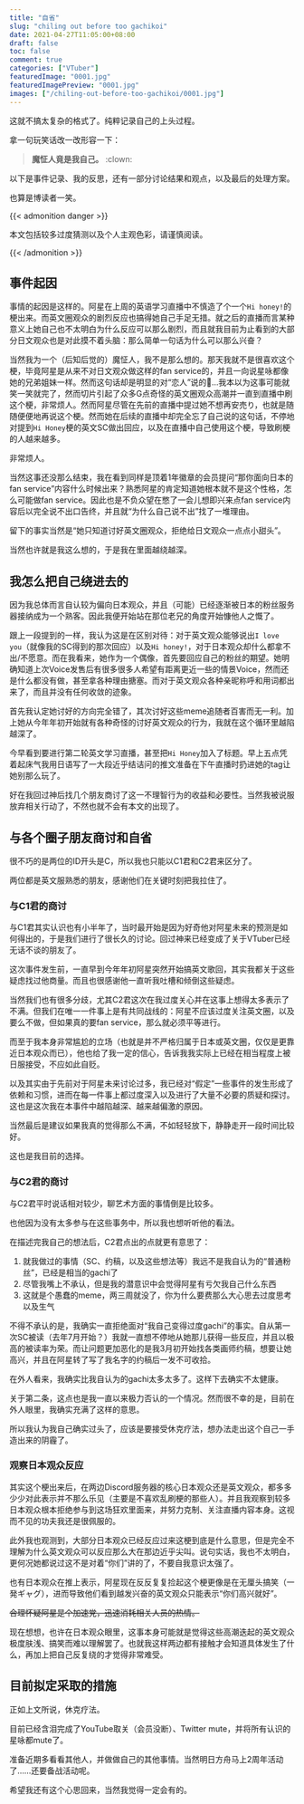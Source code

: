 ```yaml
---
title: "自省"
slug: "chiling out before too gachikoi"
date: 2021-04-27T11:05:00+08:00
draft: false
toc: false
comment: true
categories: ["VTuber"]
featuredImage: "0001.jpg"
featuredImagePreview: "0001.jpg"
images: ["/chiling-out-before-too-gachikoi/0001.jpg"]
---
```


这就不搞太复杂的格式了。纯粹记录自己的上头过程。

拿一句玩笑话改一改形容一下：

> **魔怔人竟是我自己。** :clown:

以下是事件记录、我的反思，还有一部分讨论结果和观点，以及最后的处理方案。

也算是博读者一笑。

<!--more-->

{{< admonition danger >}}

本文包括较多过度猜测以及个人主观色彩，请谨慎阅读。

{{< /admonition >}}

## 事件起因

事情的起因是这样的。阿星在上周的英语学习直播中不慎造了个一个`Hi honey!`的梗出来。而英文圈观众的剧烈反应也搞得她自己手足无措。就之后的直播而言某种意义上她自己也不太明白为什么反应可以那么剧烈，而且就我目前为止看到的大部分日文观众也是对此摸不着头脑：那么简单一句话为什么可以那么兴奋？

当然我为一个（后知后觉的）魔怔人，我不是那么想的。那天我就不是很喜欢这个梗，毕竟阿星是从来不对日文观众做这样的fan service的，并且一向说星咏都像她的兄弟姐妹一样。然而这句话却是明显的对“恋人”说的…我本以为这事可能就笑一笑就完了，然而切片引起了众多G点奇怪的英文圈观众高潮并一直到直播中刷这个梗，非常烦人。然而阿星尽管在先前的直播中提过她不想再安売り，也就是随随便便地再说这个梗。然而她在后续的直播中却完全忘了自己说的这句话，不停地对提到`Hi Honey`梗的英文SC做出回应，以及在直播中自己使用这个梗，导致刷梗的人越来越多。

非常烦人。

当然这事还没那么结束，我在看到同样是顶着1年徽章的会员提问“那你面向日本的fan service”内容什么时候出来？熟悉阿星的肯定知道她根本就不是这个性格，怎么可能做fan service。因此也是不负众望在憋了一会儿想即兴来点fan service内容后以完全说不出口告终，并且就“为什么自己说不出”找了一堆理由。

留下的事实当然是“她只知道讨好英文圈观众，拒绝给日文观众一点点小甜头”。

当然也许就是我这么想的，于是我在里面越绕越深。

## 我怎么把自己绕进去的

因为我总体而言自认较为偏向日本观众，并且（可能）已经逐渐被日本的粉丝服务器接纳成为一个熟客。因此我便开始站在那位老兄的角度开始慷他人之慨了。

跟上一段提到的一样，我认为这是在区别对待：对于英文观众能够说出`I love you`（就像我的SC得到的那次回应）以及`Hi honey!`，对于日本观众却什么都拿不出/不愿意。而在我看来，她作为一个偶像，首先要回应自己的粉丝的期望。她明确知道上次Voice发售后有很多很多人希望有距离更近一些的情景Voice，然而还是什么都没有做，甚至拿各种理由搪塞。而对于英文观众各种亲昵称呼和用词都出来了，而且并没有任何收敛的迹象。

首先我认定她讨好的方向完全错了，其次讨好这些meme追随者百害而无一利。加上她从今年年初开始就有各种奇怪的讨好英文观众的行为，我就在这个循环里越陷越深了。

今早看到要进行第二轮英文学习直播，甚至把`Hi Honey`加入了标题。早上五点凭着起床气我用日语写了一大段近乎结诘问的推文准备在下午直播时扔进她的tag让她别那么玩了。

好在我回过神后找几个朋友商讨了这一不理智行为的收益和必要性。当然我被说服放弃相关行动了，不然也就不会有本文的出现了。

## 与各个圈子朋友商讨和自省

很不巧的是两位的ID开头是C，所以我也只能以C1君和C2君来区分了。

两位都是英文服熟悉的朋友，感谢他们在关键时刻把我拉住了。

### 与C1君的商讨

与C1君其实认识也有小半年了，当时最开始是因为好奇他对阿星未来的预测是如何得出的，于是我们进行了很长久的讨论。回过神来已经变成了关于VTuber已经无话不谈的朋友了。

这次事件发生前，一直早到今年年初阿星突然开始搞英文歌回，其实我都关于这些疑虑找过他商量。而且也很感谢他一直听我吐槽和倾倒这些疑虑。

当然我们也有很多分歧，尤其C2君这次在我过度关心并在这事上想得太多表示了不满。但我们在唯一一件事上是有共同战线的：阿星不应该过度关注英文圈，以及要么不做，但如果真的要fan service，那么就必须平等进行。

而至于我本身非常尴尬的立场（也就是并不严格归属于日本或英文圈，仅仅是更靠近日本观众而已），他也给了我一定的信心，告诉我我实际上已经在相当程度上被日服接受，不应如此自贬。

以及其实由于先前对于阿星未来讨论过多，我已经对“假定”一些事件的发生形成了依赖和习惯，进而在每一件事上都过度深入以及进行了大量不必要的质疑和探讨。这也是这次我在本事件中越陷越深、越来越偏激的原因。

当然最后是建议如果我真的觉得那么不满，不如轻轻放下，静静走开一段时间比较好。

这也是我目前的选择。

### 与C2君的商讨

与C2君平时说话相对较少，聊艺术方面的事情倒是比较多。

也他因为没有太多参与在这些事务中，所以我也想听听他的看法。

在描述完我自己的想法后，C2君点出的点就更有意思了：

1. 就我做过的事情（SC、约稿，以及这些想法等）我远不是我自认为的“普通粉丝”，已经是相当的gachi了
2. 尽管我嘴上不承认，但是我的潜意识中会觉得阿星有亏欠我自己什么东西
3. 这就是个愚蠢的meme，两三周就没了，你为什么要费那么大心思去过度思考以及生气

不得不承认的是，我确实一直拒绝面对“我自己变得过度gachi”的事实。自从第一次SC被读（去年7月开始？）我就一直想不停地从她那儿获得一些反应，并且以极高的被读率为荣。而让问题更加恶化的是我3月初开始找各类画师约稿，想要让她高兴，并且在阿星转了写了我名字的约稿后一发不可收拾。

在外人看来，我确实比我自认为的gachi太多太多了。这样下去确实不太健康。

关于第二条，这点也是我一直以来极力否认的一个情况。然而很不幸的是，目前在外人眼里，我确实充满了这样的意思。

所以我认为我自己确实过头了，应该是要接受休克疗法，想办法走出这个自己一手造出来的阴霾了。

### 观察日本观众反应

其实这个梗出来后，在两边Discord服务器的核心日本观众还是英文观众，都多多少少对此表示并不那么乐见（主要是不喜欢乱刷梗的那些人）。并且我观察到较多日本观众根本拒绝参与到这场狂欢里面来，并努力克制、关注直播内容本身。这视而不见的功夫我还是很佩服的。

此外我也观测到，大部分日本观众已经反应过来这梗到底是什么意思，但是完全不理解为什么英文观众可以反应那么大在那边近乎尖叫。说句实话，我也不太明白，更何况她都说过这不是对着“你们”讲的了，不要自我意识太强了。

也有日本观众在推上表示，阿星现在反反复复捡起这个梗更像是在无厘头搞笑（一発ギャグ），进而导致他们看到越发兴奋的英文观众只能表示“你们高兴就好”。

~~合理怀疑阿星是个加速党，迅速消耗相关人员的热情。~~

现在想想，也许在日本观众眼里，这事本身可能就是觉得这些高潮迭起的英文观众极度肤浅、搞笑而难以理解罢了。也就我这样两边都有接触才会知道具体发生了什么，再加上把自己反复绕的才觉得非常难受。

## 目前拟定采取的措施

正如上文所说，休克疗法。

目前已经含泪完成了YouTube取关（会员没断）、Twitter mute，并将所有认识的星咏都mute了。

准备近期多看看其他人，并做做自己的其他事情。当然明日方舟马上2周年活动了……还要备战活动呢。

希望我还有这个心思回来，当然我觉得一定会有的。
